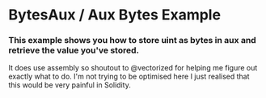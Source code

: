 # BytesAux / Aux Bytes Example

### This example shows you how to store uint as bytes in aux and retrieve the value you've stored.

It does use assembly so shoutout to @vectorized for helping me figure out exactly what to do. I'm not trying to be optimised here I just realised that this would be very painful in Solidity.
